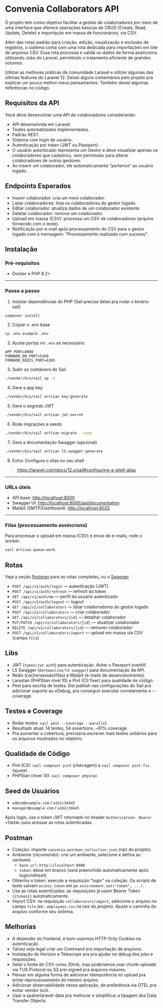 # Convenia Collaborators API

O projeto tem como objetivo facilitar a gestão de colaboradores por meio de uma interface que oferece operações básicas de CRUD (Create, Read, Update, Delete) e importação em massa de funcionários, via CSV.

Além das rotas padrão para criação, edição, visualização e exclusão de registros, o sistema conta com uma rota dedicada para importações em lote de arquivos CSV. Essa rota processa e valida os dados de forma assíncrona utilizando Jobs do Laravel, permitindo o tratamento eficiente de grandes volumes.

Utilizei as melhores práticas da comunidade Laravel e utilizei algumas das últimas features do Laravel 12. Deixei alguns comentários pelo projeto pra explicar um pouco melhor meus pensamentos. Também deixei algumas referências no código.

## Requisitos da API
Você deve desenvolver uma API de colaboradores considerando:
- API desenvolvida em Laravel.
- Testes automatizados implementados.
- Padrão REST.
- Sistema com login de usuário.
- Autenticação por token (JWT ou Passport).
- O usuário autenticado representa um Gestor e deve visualizar apenas os colaboradores que cadastrou, sem permissão para alterar colaboradores de outros gestores.
- Ao inserir um colaborador, ele automaticamente “pertence” ao usuário logado.

## Endpoints Esperados
- Inserir colaborador: cria um novo colaborador.
- Listar colaboradores: lista os colaboradores do gestor logado.
- Editar colaborador: atualiza dados de um colaborador existente.
- Deletar colaborador: remove um colaborador.
- Upload em massa (CSV): processa um CSV de colaboradores (arquivo fornecido com o teste).
- Notificação por e-mail após processamento do CSV para o gestor logado com a mensagem: "Processamento realizado com sucesso".

## Instalação

### Pré-requisitos
- Docker e PHP 8.2+

---

### Passo a passo

1. Instalar dependências do PHP (Sail precisa delas pra rodar o binário sail)
```sh
composer install
```

2. Copiar o .env base
```sh
cp .env.example .env
```

3. Ajuste portas no `.env` se necessário:
```env
APP_PORT=8000
FORWARD_DB_PORT=5450
FORWARD_REDIS_PORT=6385
```

3. Subir os containers do Sail
```sh
./vendor/bin/sail up -d
```

4. Gere a app key
```sh
./vendor/bin/sail artisan key:generate
```

5. Gere o segredo JWT
```sh
./vendor/bin/sail artisan jwt:secret
```
6. Rode migrações e seeds
```sh
./vendor/bin/sail artisan migrate --seed
```
7. Gere a documentação Swagger (opcional)
```sh
./vendor/bin/sail artisan l5-swagger:generate
```

8. Extra: Configure o alias no seu shell
> https://laravel.com/docs/12.x/sail#configuring-a-shell-alias
---

### URLs úteis
- API base: [http://localhost:8000](http://localhost:8000)
- Swagger UI: [http://localhost:8000/api/documentation](http://localhost:8000/api/documentation)
- Mailpit (SMTP/Dashboard): [http://localhost:8025](http://localhost:8025)

---

### Filas (processamento assíncrono)

Para processar o upload em massa (CSV) e envio de e-mails, rode o worker:

```php
sail artisan queue:work
```

## Rotas
Veja a seção [Postman](#postman) para as rotas completas, ou o [Swagger](http://localhost:8000/api/documentation)
- `POST /api/v1/auth/login` — autenticação (JWT)
- `POST /api/v1/auth/refresh` — refresh do token
- `GET /api/v1/auth/me` — perfil do usuário autenticado
- `POST /api/v1/auth/logout` — logout
- `GET /api/v1/collaborators` — listar colaboradores do gestor logado
- `POST /api/v1/collaborators` — criar colaborador
- `GET /api/v1/collaborators/{id}` — detalhar colaborador
- `PUT/PATCH /api/v1/collaborators/{id}` — atualizar colaborador
- `DELETE /api/v1/collaborators/{id}` — remover colaborador
- `POST /api/v1/collaborators/import` — upload em massa via CSV (campo `file`)

## Libs
- JWT (`tymon/jwt-auth`) para autenticação. Achei o Passport overkill.
- L5 Swagger (`darkaonline/l5-swagger`) para documentação da API.
- Redis (cache/sessão/filas) e Mailpit (e-mails de desenvolvimento).
- Larastan (PHPStan nível 10) e Pint (CS fixer) para qualidade de código.
- Pest para escrita de testes. Dei publish nas configurações do Sail pra adicionar suporte ao xDebug, pra conseguir executar corretamente o --coverage.

## Testes e Coverage
- Rodar testes: `sail pest --coverage --parallel`
- Resultado atual: 14 testes, 54 assertions, ~81% coverage.
- Pra aumentar a cobertura, precisaria escrever mais testes unitários para os arquivos mostrados no relatório.

## Qualidade de Código
- Pint (CS): `sail composer pint` (checagem) e `sail composer pint:fix` (ajuste)
- PHPStan (nível 10): `sail composer phpstan`

## Seed de Usuários
- `admin@example.com` / `a1b2c3d4e5`
- `manager@example.com` / `a1b2c3d4e5`

Após login, use o token JWT retornado no header `Authorization: Bearer <TOKEN>` para acessar as rotas autenticadas.

## Postman
- Coleção: importe `convenia.postman_collection.json` (raiz do projeto).
- Ambiente (recomendo): crie um ambiente, selecione e defina as variáveis:
  - `base_url`: `http://localhost:8000`
  - `token`: deixe em branco (será preenchido automaticamente após login/refresh)
- Obtenha o token: execute a requisição "login" na coleção. Os scripts de teste salvam `access_token` em `pm.environment.set("token", ...)`.
- Use as rotas autenticadas: as requisições já usam Bearer Token `{{token}}` automaticamente.
- Import CSV: na requisição `collaborators/import`, selecione o arquivo no campo `file` (ex.: `employees.csv` na raiz do projeto). Ajuste o caminho do arquivo conforme seu sistema.

## Melhorias
- A depender do frontend, é bom usarmos HTTP-Only Cookies na autenticação.
- Talvez seja legal criar um Command pra importação de arquivos.
- Instalação de Horizon e Telescope pra pra ajudar no debug dos jobs e requisições.
- Setei o limite do CSV como 20mb, mas poderíamos usar chunk-uploads via TUS Protocol ou S3 pre-signed pra arquivos maiores.
- Pensar em alguma forma de adicionar idempotência no upload pra evitar reprocessamento do mesmo arquivo
- Adicionar observabilidade nessa aplicação, de preferência via OTEL pra evitar vendor lock.
- Usar a spatie/laravel-data pra melhorar e simplificar a tipagem dos Data Transfer Objects
